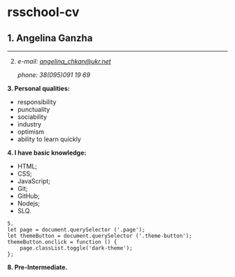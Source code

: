 # rsschool-cv
## 1. Angelina Ganzha
-------------
 2.  *e-mail: angelina_chkan@ukr.net*
     
     *phone: 38(095)091 19 69*
     
**3. Personal qualities:**
- responsibility
- punctuality
- sociability
- industry
- optimism
- ability to learn quickly

**4. I have basic knowledge:**
* HTML;
* CSS;
* JavaScript;
* Git;
* GitHub;
* Nodejs;
* SLQ.
```
5.
let page = document.querySelector ('.page');
let themeButton = document.querySelector ('.theme-button');
themeButton.onclick = function () {
	page.classList.toggle('dark-theme');
};
```

**8. Pre-Intermediate.**
